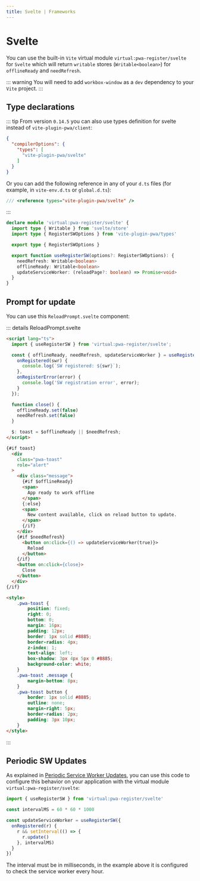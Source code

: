 ```yaml
---
title: Svelte | Frameworks
---
```


# Svelte

You can use the built-in `Vite` virtual module `virtual:pwa-register/svelte` for `Svelte` which will return `writable` stores (`Writable<boolean>`) for `offlineReady` and `needRefresh`.

::: warning
You will need to add `workbox-window` as a `dev` dependency to your `Vite` project.
:::

## Type declarations

::: tip
<TypeScriptError2307 />
From version `0.14.5` you can also use types definition for svelte instead of `vite-plugin-pwa/client`:
```json
{
  "compilerOptions": {
    "types": [
      "vite-plugin-pwa/svelte"
    ]
  }
}
```

Or you can add the following reference in any of your `d.ts` files (for example, in `vite-env.d.ts` or `global.d.ts`):
```ts
/// <reference types="vite-plugin-pwa/svelte" />
```
:::

```ts
declare module 'virtual:pwa-register/svelte' {
  import type { Writable } from 'svelte/store'
  import type { RegisterSWOptions } from 'vite-plugin-pwa/types'

  export type { RegisterSWOptions }

  export function useRegisterSW(options?: RegisterSWOptions): {
    needRefresh: Writable<boolean>
    offlineReady: Writable<boolean>
    updateServiceWorker: (reloadPage?: boolean) => Promise<void>
  }
}
```

## Prompt for update

You can use this `ReloadPrompt.svelte` component:

::: details ReloadPrompt.svelte
```html
<script lang="ts">
  import { useRegisterSW } from 'virtual:pwa-register/svelte';

  const { offlineReady, needRefresh, updateServiceWorker } = useRegisterSW({
    onRegistered(swr) {
      console.log(`SW registered: ${swr}`);
    },
    onRegisterError(error) {
      console.log('SW registration error', error);
    }
  });

  function close() {
    offlineReady.set(false)
    needRefresh.set(false)
  }

  $: toast = $offlineReady || $needRefresh;
</script>

{#if toast}
  <div
    class="pwa-toast"
    role="alert"
  >
    <div class="message">
      {#if $offlineReady}
      <span>
        App ready to work offline
      </span>
      {:else}
      <span>
        New content available, click on reload button to update.
      </span>
      {/if}
    </div>
    {#if $needRefresh}
      <button on:click={() => updateServiceWorker(true)}>
        Reload
      </button>
    {/if}
    <button on:click={close}>
      Close
    </button>
  </div>
{/if}

<style>
    .pwa-toast {
        position: fixed;
        right: 0;
        bottom: 0;
        margin: 16px;
        padding: 12px;
        border: 1px solid #8885;
        border-radius: 4px;
        z-index: 1;
        text-align: left;
        box-shadow: 3px 4px 5px 0 #8885;
        background-color: white;
    }
    .pwa-toast .message {
        margin-bottom: 8px;
    }
    .pwa-toast button {
        border: 1px solid #8885;
        outline: none;
        margin-right: 5px;
        border-radius: 2px;
        padding: 3px 10px;
    }
</style>
```
:::

## Periodic SW Updates

As explained in [Periodic Service Worker Updates](/guide/periodic-sw-updates), you can use this code to configure this behavior on your application with the virtual module `virtual:pwa-register/svelte`:

```ts
import { useRegisterSW } from 'virtual:pwa-register/svelte'

const intervalMS = 60 * 60 * 1000

const updateServiceWorker = useRegisterSW({
  onRegistered(r) {
    r && setInterval(() => {
      r.update()
    }, intervalMS)
  }
})
```

The interval must be in milliseconds, in the example above it is configured to check the service worker every hour.

<HeuristicWorkboxWindow />
